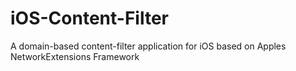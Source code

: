 # iOS-Content-Filter
A domain-based content-filter application for iOS based on Apples NetworkExtensions Framework
